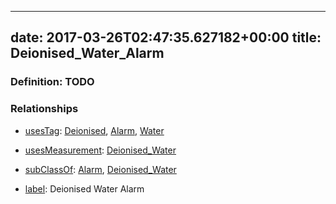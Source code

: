 
---
date: 2017-03-26T02:47:35.627182+00:00
title: Deionised_Water_Alarm
---
### Definition: TODO

### Relationships

* [usesTag](https://brickschema.org/schema/1.0/BrickFrame#usesTag): [Deionised](https://brickschema.org/schema/1.0/BrickTag#Deionised), [Alarm](https://brickschema.org/schema/1.0/BrickTag#Alarm), [Water](https://brickschema.org/schema/1.0/BrickTag#Water)

* [usesMeasurement](https://brickschema.org/schema/1.0/BrickFrame#usesMeasurement): [Deionised_Water](https://brickschema.org/schema/1.0/Brick#Deionised_Water)

* [subClassOf](http://www.w3.org/2000/01/rdf-schema#subClassOf): [Alarm](https://brickschema.org/schema/1.0/Brick#Alarm), [Deionised_Water](https://brickschema.org/schema/1.0/Brick#Deionised_Water)

* [label](http://www.w3.org/2000/01/rdf-schema#label): Deionised Water Alarm
